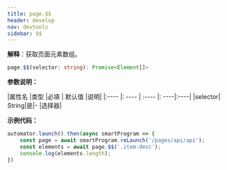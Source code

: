 ```yaml
---
title: page.$$
header: develop
nav: devtools
sidebar: $$
---
```


**解释**：获取页面元素数组。

```ts
page.$$(selector: string): Promise<Element[]>
```

**参数说明：**

|属性名 |类型  |必填 | 默认值 |说明|
|:---- |: ---- | :---- |: ----|:----|
|selector| String|是|- |选择器|


**示例代码：**

```js
automator.launch().then(async smartProgram => {
    const page = await smartProgram.reLaunch('/pages/api/api');
    const elements = await page.$$('.item-desc');
    console.log(elements.length);
})
```
